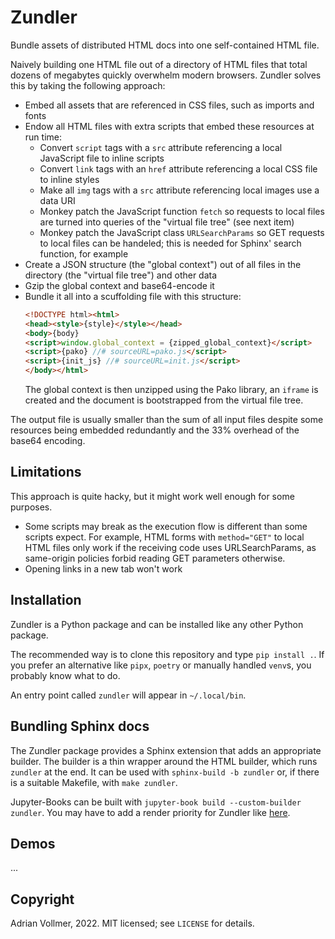 Zundler
=======

Bundle assets of distributed HTML docs into one self-contained HTML file.

Naively building one HTML file out of a directory of HTML files that total
dozens of megabytes quickly overwhelm modern browsers. Zundler solves this
by taking the following approach:

* Embed all assets that are referenced in CSS files, such as imports and
  fonts
* Endow all HTML files with extra scripts that embed these resources at run time:
  * Convert `script` tags with a `src` attribute referencing a local JavaScript file to inline scripts
  * Convert `link` tags with an `href` attribute referencing a local CSS file to inline styles
  * Make all `img` tags with a `src` attribute referencing local images use a data URI
  * Monkey patch the JavaScript function `fetch` so requests to local files are turned into queries of the "virtual file tree" (see next item)
  * Monkey patch the JavaScript class `URLSearchParams` so GET requests to
    local files can be handeled; this is needed for Sphinx' search function, for example
* Create a JSON structure (the "global context") out of all files in the directory (the "virtual file tree") and other data
* Gzip the global context and base64-encode it
* Bundle it all into a scuffolding file with this structure:
  ```html
  <!DOCTYPE html><html>
  <head><style>{style}</style></head>
  <body>{body}
  <script>window.global_context = {zipped_global_context}</script>
  <script>{pako} //# sourceURL=pako.js</script>
  <script>{init_js} //# sourceURL=init.js</script>
  </body></html>
  ```
  The global context is then unzipped using the Pako library, an `iframe` is
  created and the document is bootstrapped from the virtual file tree.

The output file is usually smaller than the sum of all input files despite
some resources being embedded redundantly and the 33% overhead of the base64
encoding.


Limitations
-----------

This approach is quite hacky, but it might work well enough for some purposes.

* Some scripts may break as the execution flow is different than some scripts
  expect. For example, HTML forms with `method="GET"` to local HTML files only
  work if the receiving code uses URLSearchParams, as same-origin policies
  forbid reading GET parameters otherwise.
* Opening links in a new tab won't work


Installation
------------

Zundler is a Python package and can be installed like any other Python
package.

The recommended way is to clone this repository and type `pip install .`.
If you prefer an alternative like `pipx`, `poetry` or manually handled
`venv`s, you probably know what to do.

An entry point called `zundler` will appear in `~/.local/bin`.


Bundling Sphinx docs
--------------------

The Zundler package provides a Sphinx extension that adds an appropriate
builder. The builder is a thin wrapper around the HTML builder, which runs
`zundler` at the end. It can be used with `sphinx-build -b zundler` or, if
there is a suitable Makefile, with `make zundler`.

Jupyter-Books can be built with `jupyter-book build --custom-builder
zundler`. You may have to add a render priority for Zundler like
[here](https://jupyterbook.org/en/stable/content/code-outputs.html#render-priority).

Demos
-----

...


Copyright
---------

Adrian Vollmer, 2022. MIT licensed; see `LICENSE` for details.
